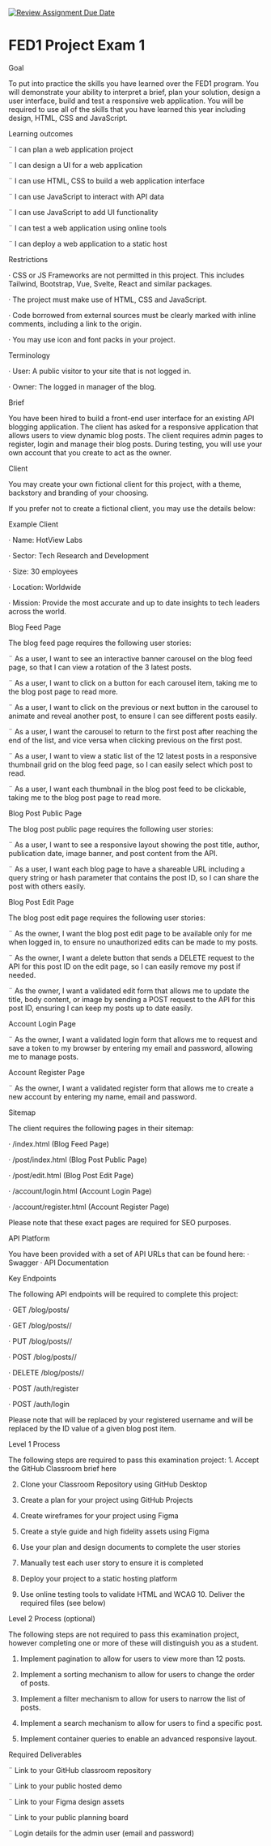 [![Review Assignment Due Date](https://classroom.github.com/assets/deadline-readme-button-22041afd0340ce965d47ae6ef1cefeee28c7c493a6346c4f15d667ab976d596c.svg)](https://classroom.github.com/a/99-paxaL)

# FED1 Project Exam 1

Goal

To put into practice the skills you have learned over the FED1 program. You will demonstrate your ability to interpret a brief, plan your solution, design a user interface, build and test a responsive web application. You will be required to use all of the skills that you have learned this year including design, HTML, CSS and JavaScript.

Learning outcomes

¨ I can plan a web application project

¨ I can design a UI for a web application

¨ I can use HTML, CSS to build a web application interface

¨ I can use JavaScript to interact with API data

¨ I can use JavaScript to add UI functionality

¨ I can test a web application using online tools

¨ I can deploy a web application to a static host

Restrictions

· CSS or JS Frameworks are not permitted in this project. This includes Tailwind, Bootstrap, Vue, Svelte, React and similar packages.

· The project must make use of HTML, CSS and JavaScript.

· Code borrowed from external sources must be clearly marked with inline comments, including a link to the origin.

· You may use icon and font packs in your project.

Terminology

· User: A public visitor to your site that is not logged in.

· Owner: The logged in manager of the blog.

Brief

You have been hired to build a front-end user interface for an existing API blogging application. The client has asked for a responsive application that allows users to view dynamic blog posts. The client requires admin pages to register, login and manage their blog posts. During testing, you will use your own account that you create to act as the owner.

Client

You may create your own fictional client for this project, with a theme, backstory and branding of your choosing.

If you prefer not to create a fictional client, you may use the details below:

Example Client

· Name: HotView Labs

· Sector: Tech Research and Development

· Size: 30 employees

· Location: Worldwide

· Mission: Provide the most accurate and up to date insights to tech leaders across the world.

Blog Feed Page

The blog feed page requires the following user stories:

¨ As a user, I want to see an interactive banner carousel on the blog feed page, so that I can view a rotation of the 3 latest posts.

¨ As a user, I want to click on a button for each carousel item, taking me to the blog post page to read more.

¨ As a user, I want to click on the previous or next button in the carousel to animate and reveal another post, to ensure I can see different posts easily.

¨ As a user, I want the carousel to return to the first post after reaching the end of the list, and vice versa when clicking previous on the first post.

¨ As a user, I want to view a static list of the 12 latest posts in a responsive thumbnail grid on the blog feed page, so I can easily select which post to read.

¨ As a user, I want each thumbnail in the blog post feed to be clickable, taking me to the blog post page to read more.

Blog Post Public Page

The blog post public page requires the following user stories:

¨ As a user, I want to see a responsive layout showing the post title, author, publication date, image banner, and post content from the API.

¨ As a user, I want each blog page to have a shareable URL including a query string or hash parameter that contains the post ID, so I can share the post with others easily.

Blog Post Edit Page

The blog post edit page requires the following user stories:

¨ As the owner, I want the blog post edit page to be available only for me when logged in, to ensure no unauthorized edits can be made to my posts.

¨ As the owner, I want a delete button that sends a DELETE request to the API for this post ID on the edit page, so I can easily remove my post if needed.

¨ As the owner, I want a validated edit form that allows me to update the title, body content, or image by sending a POST request to the API for this post ID, ensuring I can keep my posts up to date easily.

Account Login Page

¨ As the owner, I want a validated login form that allows me to request and save a token to my browser by entering my email and password, allowing me to manage posts.

Account Register Page

¨ As the owner, I want a validated register form that allows me to create a new account by entering my name, email and password.

Sitemap

The client requires the following pages in their sitemap:

· /index.html (Blog Feed Page)

· /post/index.html (Blog Post Public Page)

· /post/edit.html (Blog Post Edit Page)

· /account/login.html (Account Login Page)

· /account/register.html (Account Register Page)

Please note that these exact pages are required for SEO purposes.

API Platform

You have been provided with a set of API URLs that can be found here: · Swagger · API Documentation

Key Endpoints

The following API endpoints will be required to complete this project:

· GET /blog/posts/<name>

· GET /blog/posts/<name>/<id>

· PUT /blog/posts/<name>/<id>

· POST /blog/posts/<name>/<id>

· DELETE /blog/posts/<name>/<id>

· POST /auth/register

· POST /auth/login

Please note that <name> will be replaced by your registered username and <id> will be replaced by the ID value of a given blog post item.

Level 1 Process

The following steps are required to pass this examination project: 1. Accept the GitHub Classroom brief here

2. Clone your Classroom Repository using GitHub Desktop

3. Create a plan for your project using GitHub Projects

4. Create wireframes for your project using Figma

5. Create a style guide and high fidelity assets using Figma

6. Use your plan and design documents to complete the user stories

7. Manually test each user story to ensure it is completed

8. Deploy your project to a static hosting platform

9. Use online testing tools to validate HTML and WCAG 10. Deliver the required files (see below)

Level 2 Process (optional)

The following steps are not required to pass this examination project, however completing one or more of these will distinguish you as a student.

1. Implement pagination to allow for users to view more than 12 posts.

2. Implement a sorting mechanism to allow for users to change the order of posts.

3. Implement a filter mechanism to allow for users to narrow the list of posts.

4. Implement a search mechanism to allow for users to find a specific post.

5. Implement container queries to enable an advanced responsive layout.

Required Deliverables

¨ Link to your GitHub classroom repository

¨ Link to your public hosted demo

¨ Link to your Figma design assets

¨ Link to your public planning board

¨ Login details for the admin user (email and password)
